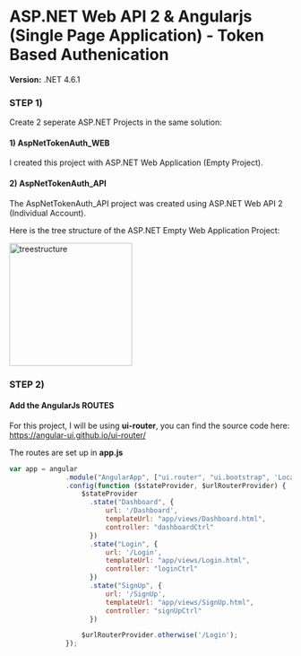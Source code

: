 # ASP.NET Web API 2 & Angularjs (Single Page Application) - Token Based Authenication

<strong>Version:</strong> .NET 4.6.1 

<h3>STEP 1)</h3> 

Create 2 seperate ASP.NET Projects in the same solution: <br/>

<h4>1) AspNetTokenAuth_WEB</h4>

I created this project with ASP.NET Web Application (Empty Project). 
  

<h4>2) AspNetTokenAuth_API</h4>

The AspNetTokenAuth_API project was created using ASP.NET Web API 2 (Individual Account).
<br/> 

Here is the tree structure of the ASP.NET Empty Web Application Project: 

<img width="219" alt="treestructure" src="https://cloud.githubusercontent.com/assets/11988924/18068630/4bb73c82-6e10-11e6-8da2-2f835b1e1911.png">


<h3>STEP 2)</h3>

<h4>Add the AngularJs ROUTES</h4>

For this project, I will be using <b>ui-router</b>, you can find the source code here: <a href="https://angular-ui.github.io/ui-router/">https://angular-ui.github.io/ui-router/</a>

The routes are set up in <strong>app.js</strong>

```javascript
var app = angular
              .module("AngularApp", ["ui.router", "ui.bootstrap", 'LocalStorageModule'])
              .config(function ($stateProvider, $urlRouterProvider) {
                  $stateProvider
                    .state("Dashboard", {
                        url: '/Dashboard',
                        templateUrl: "app/views/Dashboard.html",
                        controller: "dashboardCtrl"
                    })
                    .state("Login", {
                        url: '/Login',
                        templateUrl: "app/views/Login.html",
                        controller: "loginCtrl"
                    })
                    .state("SignUp", {
                        url: '/SignUp',
                        templateUrl: "app/views/SignUp.html",
                        controller: "signUpCtrl"
                    })

                  $urlRouterProvider.otherwise('/Login');
              });
```



  
